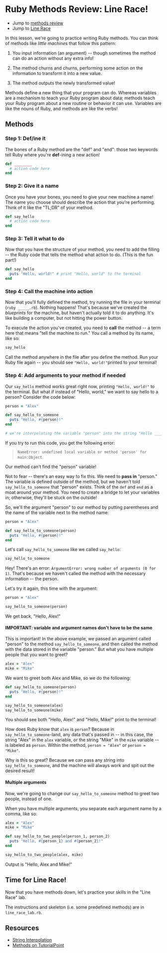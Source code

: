 # Ruby Methods Review: Line Race!

- Jump to [methods review](#methods)
- Jump to [Line Race](#time-for-line-race)

In this lesson, we're going to practice writing Ruby methods. You can think of methods like *little machines* that follow this pattern:

1. You input information (an argument) -- though sometimes the method can do an action without any extra info!

2. The method churns and churns, performing some action on the information to transform it into a new value.

3. The method outputs the newly transformed value!

Methods define a new thing that your program can do. Whereas variables are a mechanism to teach your Ruby program about data; methods teach your Ruby program about a new routine or behavior it can use. Variables are like the nouns of Ruby, and methods are like the verbs!

## Methods

### Step 1: Def/ine it
The bones of a Ruby method are the "def" and "end": those two keywords tell Ruby where you're **def**-ining a new action!

```ruby
def ________
  # action code here
end
```

### Step 2: Give it a name

Once you have your bones, you need to give your new machine a name! The name you choose should describe the action that you're performing. Think of it like the "TL;DR" of your method.

```ruby
def say_hello
  # action code here
end
```

### Step 3: Tell it what to do

Now that you have the structure of your method, you need to add the filling -- the Ruby code that tells the method what action to do. (This is the fun part!) 

```ruby
def say_hello
  puts "Hello, world!" # print "Hello, world" to the terminal
end
```

### Step 4: Call the machine into action

Now that you'll fully defined the method, try running the file in your terminal (`ruby _____.rb`). Nothing happens! That's because we've created the *blueprints* for the machine, but haven't actually told it to do anything. It's like building a computer, but not hitting the power button.

To execute the action you've created, you need to **call** the method -- a term here that means "tell the machine to run." You call a method by its name, like so: 

```ruby
say_hello
```
Call the method anywhere in the file after you define the method. Run your Ruby file again -- you should see `"Hello, world!"`printed to your terminal!


### Step 4: Add arguments to your method if needed

Our `say_hello` method works great right now, printing `"Hello, world!"` to the terminal. But what if instead of "Hello, world," we want to say hello to a person? Consider the code below:

```ruby
person = "Alex"

def say_hello_to_someone
  puts "Hello, #{person}!" 
end

# we're interpolating the variable "person" into the string "Hello ____" -- more on interpolation in Resources
```

If you try to run this code, you get the following error: 
> `NameError: undefined local variable or method 'person' for main:Object`. 

Our method can't find the "person" variable!

Not to fear -- there's an easy way to fix this. We need to **pass in** "person." The variable is defined outside of the method, but we haven't told `say_hello_to_someone` that "person" exists. Think of the `def` and `end` as a moat around your method. You need to create a bridge to let your variables in; otherwise, they'll be stuck on the outside!

So, we'll the argument "person" to our method by putting parentheses and the name of the variable next to the method name:

```ruby
person = "Alex"

def say_hello_to_someone(person)
  puts "Hello, #{person}!" 
end
```
Let's call `say_hello_to_someone` like we called `say_hello`:

```ruby
say_hello_to_someone
```

Hey! There's an error: `ArgumentError: wrong number of arguments (0 for 1)`. That's because we haven't called the method with the necessary information -- the person.

Let's try it again, this time with the argument:

```ruby
person = "Alex"

say_hello_to_someone(person)
```

We get back, "Hello, Alex!"


#### IMPORTANT: variable and argument names don't have to be the same

This is important! In the above example, we passed an argument called "person" to the method `say_hello_to_someone`, and then called the method with the data stored in the variable "person." But what you have multiple people that you want to greet?

```ruby
alex = "Alex"
mike = "Mike"
```
We want to greet both Alex and Mike, so we do the following:

```ruby
def say_hello_to_someone(person)
  puts "Hello, #{person}!" 
end

say_hello_to_someone(alex)
say_hello_to_someone(mike)
```

You should see both "Hello, Alex!" and "Hello, Mike!" print to the terminal! 

How does Ruby know that `alex` is `person`? Because in `say_hello_to_someone`-land, any data that's passed in -- in this case, the string "Alex" in the `alex` variable, or the string "Mike" in the `mike` variable -- is labeled as `person`. Within the method, `person = "Alex"` or `person = "Mike"`.

Why is this so great? Because we can pass any string into `say_hello_to_someone`, and the machine will always work and spit out the desired result!

#### Multiple arguments

Now, we're going to change our `say_hello_to_someone` method to greet two people, instead of one.

When you have multiple arguments, you separate each argument name by a comma, like so:

```ruby
alex = "Alex"
mike = "Mike"

def say_hello_to_two_people(person_1, person_2)
  puts "Hello, #{person_1} and #{person_2}!" 
end

say_hello_to_two_people(alex, mike)
```

Output is "Hello, Alex and Mike!"

## Time for Line Race!

Now that you have methods down, let's practice your skills in the "Line Race" lab. 

The instructions and skeleton (i.e. some predefined methods) are in `line_race_lab.rb`.


## Resources

- [String Interpolation](http://ruby-for-beginners.rubymonstas.org/bonus/string_interpolation.html)
- [Methods on TutorialPoint](https://www.tutorialspoint.com/ruby/ruby_methods.htm)



